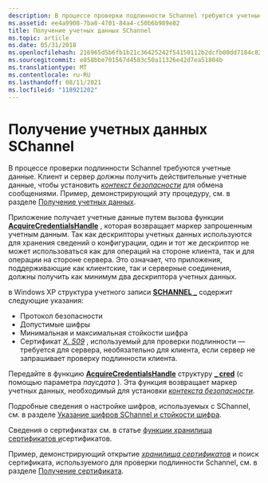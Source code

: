 ```yaml
---
description: В процессе проверки подлинности Schannel требуются учетные данные. Клиент и сервер должны получить действительные учетные данные, чтобы установить контекст безопасности для обмена сообщениями. Пример, демонстрирующий эту процедуру, см. в разделе Получение учетных данных.
ms.assetid: ee4a9908-7ba8-4701-84a4-c50b6b989e82
title: Получение учетных данных SChannel
ms.topic: article
ms.date: 05/31/2018
ms.openlocfilehash: 216965d5b6fb1b21c36425242f54150112b2dcfb00dd7184c828aba865bbb5a9
ms.sourcegitcommit: e858bbe701567d4583c50a11326e42d7ea51804b
ms.translationtype: MT
ms.contentlocale: ru-RU
ms.lasthandoff: 08/11/2021
ms.locfileid: "118921202"
---
```

# <a name="obtaining-schannel-credentials"></a>Получение учетных данных SChannel

В процессе проверки подлинности Schannel требуются учетные данные. Клиент и сервер должны получить действительные учетные данные, чтобы установить [*контекст безопасности*](../secgloss/s-gly.md) для обмена сообщениями. Пример, демонстрирующий эту процедуру, см. в разделе [Получение учетных данных](getting-a-certificate-for-schannel.md).

Приложение получает учетные данные путем вызова функции [**AcquireCredentialsHandle**](/windows/win32/api/sspi/nf-sspi-acquirecredentialshandlea) , которая возвращает маркер запрошенным учетным данным. Так как дескрипторы учетных данных используются для хранения сведений о конфигурации, один и тот же дескриптор не может использоваться как для операций на стороне клиента, так и для операции на стороне сервера. Это означает, что приложения, поддерживающие как клиентские, так и серверные соединения, должны получить как минимум два дескриптора учетных данных.

в Windows XP структура учетного записи [**SCHANNEL \_**](/windows/desktop/api/Schannel/ns-schannel-schannel_cred) содержит следующие указания:

-   Протокол безопасности
-   Допустимые шифры
-   Минимальная и максимальная стойкости шифра
-   Сертификат [*X. 509*](../secgloss/x-gly.md) , используемый для проверки подлинности — требуется для сервера, необязательно для клиента, если сервер не запрашивает проверку подлинности клиента.

Передайте в функцию [**AcquireCredentialsHandle**](/windows/win32/api/sspi/nf-sspi-acquirecredentialshandlea) структуру [**\_ cred**](/windows/desktop/api/Schannel/ns-schannel-schannel_cred) (с помощью параметра *паусдата* ). Эта функция возвращает маркер учетных данных, необходимый для установки [*контекста безопасности*](../secgloss/s-gly.md).

Подробные сведения о настройке шифров, используемых с SChannel, см. в разделе [Указание шифров SChannel и стойкости шифра](specifying-schannel-ciphers-and-cipher-strengths.md).

Сведения о сертификатах см. в статье [функции хранилища сертификатов и](../seccrypto/cryptography-functions.md)сертификатов.

Пример, демонстрирующий открытие [*хранилища сертификатов*](../secgloss/c-gly.md) и поиск сертификата, используемого для проверки подлинности Schannel, см. в разделе [Получение сертификата](getting-a-certificate-for-schannel.md).

 

 
